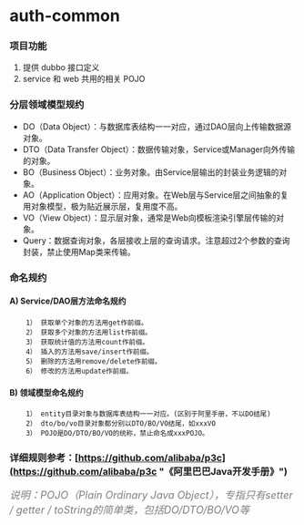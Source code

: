 # auth-common

### 项目功能
  1. 提供 dubbo 接口定义
  2. service 和 web 共用的相关 POJO

### 分层领域模型规约
  - DO（Data Object）：与数据库表结构一一对应，通过DAO层向上传输数据源对象。
  - DTO（Data Transfer Object）：数据传输对象，Service或Manager向外传输的对象。
  - BO（Business Object）：业务对象。由Service层输出的封装业务逻辑的对象。
  - AO（Application Object）：应用对象。在Web层与Service层之间抽象的复用对象模型，极为贴近展示层，复用度不高。
  - VO（View Object）：显示层对象，通常是Web向模板渲染引擎层传输的对象。
  - Query：数据查询对象，各层接收上层的查询请求。注意超过2个参数的查询封装，禁止使用Map类来传输。

### 命名规约
#### A) Service/DAO层方法命名规约
        1） 获取单个对象的方法用get作前缀。
        2） 获取多个对象的方法用list作前缀。
        3） 获取统计值的方法用count作前缀。
        4） 插入的方法用save/insert作前缀。
        5） 删除的方法用remove/delete作前缀。
        6） 修改的方法用update作前缀。
#### B) 领域模型命名规约
        1） entity目录对象与数据库表结构一一对应。(区别于阿里手册，不以DO结尾)
        2） dto/bo/vo目录对象都分别以DTO/BO/VO结尾，如xxxVO
        3） POJO是DO/DTO/BO/VO的统称，禁止命名成xxxPOJO。

### 详细规则参考：[https://github.com/alibaba/p3c](https://github.com/alibaba/p3c "《阿里巴巴Java开发手册》")


<font color=gray size=4>*说明：POJO（Plain Ordinary Java Object），专指只有setter / getter / toString的简单类，包括DO/DTO/BO/VO等*</font>
